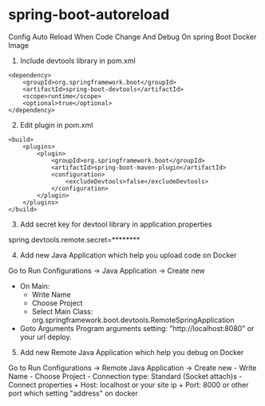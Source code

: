 # spring-boot-autoreload
Config Auto Reload When Code Change And Debug On spring Boot Docker Image
1. Include devtools library in pom.xml
```
<dependency>
    <groupId>org.springframework.boot</groupId>
    <artifactId>spring-boot-devtools</artifactId>
	<scope>runtime</scope>
    <optional>true</optional>
</dependency>
```
2. Edit plugin in pom.xml
```
<build>
	<plugins>
		<plugin>
			<groupId>org.springframework.boot</groupId>
			<artifactId>spring-boot-maven-plugin</artifactId>
			<configuration>
				<excludeDevtools>false</excludeDevtools>
			</configuration>
		</plugin>
	</plugins>
</build>
```

3. Add secret key for devtool library in application.properties

spring.devtools.remote.secret=********

4. Add new Java Application which help you upload code on Docker

Go to Run Configurations -> Java Application -> Create new
- On Main:
    + Write Name
    + Choose Project
    + Select Main Class: org.springframework.boot.devtools.RemoteSpringApplication
- Goto Arguments
    Program arguments setting: "http://localhost:8080" or your url deploy.

5. Add new Remote Java Application which help you debug on Docker

Go to Run Configurations -> Remote Java Application -> Create new
    - Write Name
    - Choose Project
    - Connection type: Standard (Socket attach)s
    - Connect properties
        + Host: localhost or your site ip
        + Port: 8000 or other port which setting "address" on docker
